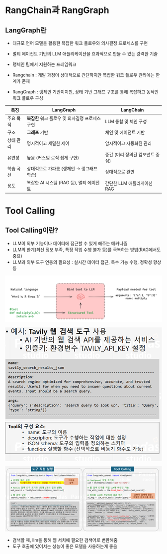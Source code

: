 # RangChain과 RangGraph

## LangGraph란

- 대규모 언어 모델을 활용한 복잡한 워크 플로우와 의사결정 프로세스를 구현
- 멀티 에이전트 기반의 LLM 애플리케이션을 효과적으로 만들 수 있는 강력한 기술
- 랭체인 팀에서 지원하는 프레임워크

- Rangchain : 개발 과정이 상대적으로 간단하지만 복잡한 워크 플로우 관리에는 한계가 존재
- RangGraph : 랭체인 기반이지만, 상태 기반 그래프 구조를 통해 복잡하고 동적인 워크 플로우 구성

| 특징 | LangGraph | LangChain |
| --- | --- | --- |
| 주요 목적 | **복잡한** 워크 플로우 및 의사결정 프로세스 구현 | LLM 통합 및 체인 구성 |
| 구조 | **그래프** 기반 | 체인 및 에이전트 기반 |
| 상태 관리 | 명시적이고 세밀한 제어 | 암시적이고 자동화된 관리 |
| 유연성 | 높음 (커스텀 로직 쉽게 구현) | 중간 (미리 정의된 컴포넌트 중심) |
| 학습 곡선 | 상대적으로 가파름 (랭체인 → 랭그래프 학습) | 상대적으로 완만 |
| 용도 | 복잡한 AI 시스템 (RAG 등), 멀티 에이전트 | 간단한 LLM 애플리케이션 RAG |

# Tool Calling

## Tool Calling이란?

- LLM이 외부 기능이나 데이터에 접근할 수 있게 해주는 메커니즘
- LLM의 한계(최신 정보 부족, 특정 작업 수행 불가 등)를 극복하는 방법(RAG에서도 중요)
- LLM과 외부 도구 연동의 필요성 : 실시간 데이터 접근, 특수 기능 수행, 정확성 향상 등

![image.png](image.png)

![image.png](image%201.png)

![image.png](image%202.png)

- 검색할 때, llm을 통해 웹 서치에 필요한 검색어로 변환해줌
- 도구 호출에 있어서는 성능이 좋은 모델을 사용하는게 좋음
